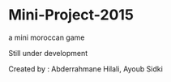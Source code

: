# Mini-Project-2015
a mini moroccan game

Still under development

Created by : Abderrahmane Hilali, Ayoub Sidki
